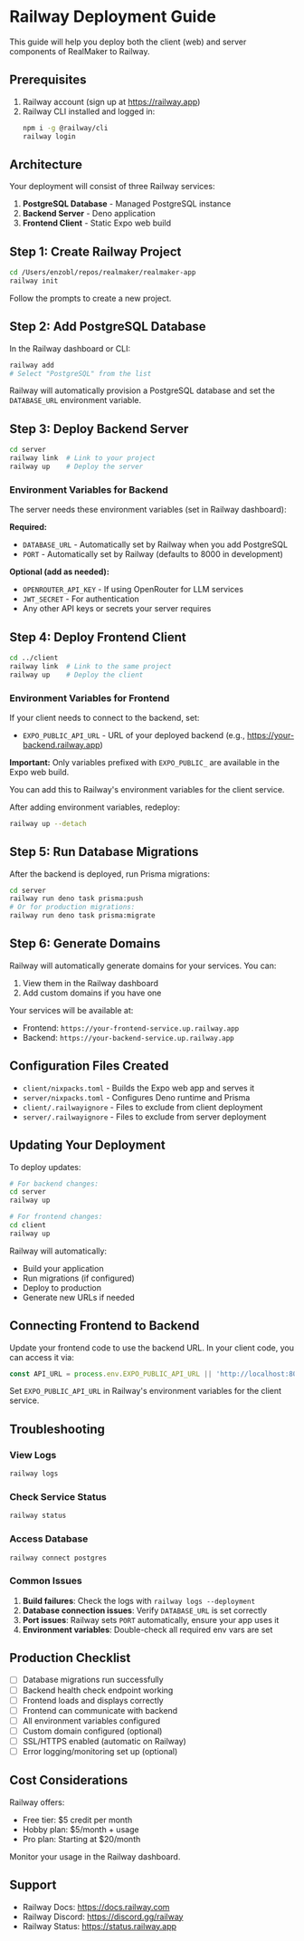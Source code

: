 # Railway Deployment Guide

This guide will help you deploy both the client (web) and server components of RealMaker to Railway.

## Prerequisites

1. Railway account (sign up at https://railway.app)
2. Railway CLI installed and logged in:
   ```bash
   npm i -g @railway/cli
   railway login
   ```

## Architecture

Your deployment will consist of three Railway services:

1. **PostgreSQL Database** - Managed PostgreSQL instance
2. **Backend Server** - Deno application
3. **Frontend Client** - Static Expo web build

## Step 1: Create Railway Project

```bash
cd /Users/enzobl/repos/realmaker/realmaker-app
railway init
```

Follow the prompts to create a new project.

## Step 2: Add PostgreSQL Database

In the Railway dashboard or CLI:

```bash
railway add
# Select "PostgreSQL" from the list
```

Railway will automatically provision a PostgreSQL database and set the `DATABASE_URL` environment variable.

## Step 3: Deploy Backend Server

```bash
cd server
railway link  # Link to your project
railway up    # Deploy the server
```

### Environment Variables for Backend

The server needs these environment variables (set in Railway dashboard):

**Required:**

- `DATABASE_URL` - Automatically set by Railway when you add PostgreSQL
- `PORT` - Automatically set by Railway (defaults to 8000 in development)

**Optional (add as needed):**

- `OPENROUTER_API_KEY` - If using OpenRouter for LLM services
- `JWT_SECRET` - For authentication
- Any other API keys or secrets your server requires

## Step 4: Deploy Frontend Client

```bash
cd ../client
railway link  # Link to the same project
railway up    # Deploy the client
```

### Environment Variables for Frontend

If your client needs to connect to the backend, set:

- `EXPO_PUBLIC_API_URL` - URL of your deployed backend (e.g., https://your-backend.railway.app)

**Important:** Only variables prefixed with `EXPO_PUBLIC_` are available in the Expo web build.

You can add this to Railway's environment variables for the client service.

After adding environment variables, redeploy:

```bash
railway up --detach
```

## Step 5: Run Database Migrations

After the backend is deployed, run Prisma migrations:

```bash
cd server
railway run deno task prisma:push
# Or for production migrations:
railway run deno task prisma:migrate
```

## Step 6: Generate Domains

Railway will automatically generate domains for your services. You can:

1. View them in the Railway dashboard
2. Add custom domains if you have one

Your services will be available at:

- Frontend: `https://your-frontend-service.up.railway.app`
- Backend: `https://your-backend-service.up.railway.app`

## Configuration Files Created

- `client/nixpacks.toml` - Builds the Expo web app and serves it
- `server/nixpacks.toml` - Configures Deno runtime and Prisma
- `client/.railwayignore` - Files to exclude from client deployment
- `server/.railwayignore` - Files to exclude from server deployment

## Updating Your Deployment

To deploy updates:

```bash
# For backend changes:
cd server
railway up

# For frontend changes:
cd client
railway up
```

Railway will automatically:

- Build your application
- Run migrations (if configured)
- Deploy to production
- Generate new URLs if needed

## Connecting Frontend to Backend

Update your frontend code to use the backend URL. In your client code, you can access it via:

```typescript
const API_URL = process.env.EXPO_PUBLIC_API_URL || 'http://localhost:8000';
```

Set `EXPO_PUBLIC_API_URL` in Railway's environment variables for the client service.

## Troubleshooting

### View Logs

```bash
railway logs
```

### Check Service Status

```bash
railway status
```

### Access Database

```bash
railway connect postgres
```

### Common Issues

1. **Build failures**: Check the logs with `railway logs --deployment`
2. **Database connection issues**: Verify `DATABASE_URL` is set correctly
3. **Port issues**: Railway sets `PORT` automatically, ensure your app uses it
4. **Environment variables**: Double-check all required env vars are set

## Production Checklist

- [ ] Database migrations run successfully
- [ ] Backend health check endpoint working
- [ ] Frontend loads and displays correctly
- [ ] Frontend can communicate with backend
- [ ] All environment variables configured
- [ ] Custom domain configured (optional)
- [ ] SSL/HTTPS enabled (automatic on Railway)
- [ ] Error logging/monitoring set up (optional)

## Cost Considerations

Railway offers:

- Free tier: $5 credit per month
- Hobby plan: $5/month + usage
- Pro plan: Starting at $20/month

Monitor your usage in the Railway dashboard.

## Support

- Railway Docs: https://docs.railway.com
- Railway Discord: https://discord.gg/railway
- Railway Status: https://status.railway.app
